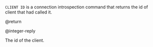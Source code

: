 `CLIENT ID` is a connection introspection command that returns the id of client
that had called it.

@return

@integer-reply

The id of the client.
